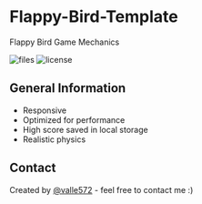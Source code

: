 # Flappy-Bird-Template
Flappy Bird Game Mechanics

![files](https://img.shields.io/github/directory-file-count/valle572/flappy-bird-template) ![license](https://img.shields.io/github/license/valle572/flappy-bird-template) 

## General Information
- Responsive
- Optimized for performance
- High score saved in local storage
- Realistic physics

<!--
## Video Tutorial
For tutorial: [click here](https://www.youtube.com/watch?v=pNXY8alQqCs)
-->

## Contact
Created by [@valle572](https://itsvalle.com) - feel free to contact me :)
